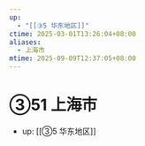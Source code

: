 ```yaml
---
up:
  - "[[③5 华东地区]]"
ctime: 2025-03-01T13:26:04+08:00
aliases:
  - 上海市
mtime: 2025-09-09T12:37:05+08:00
---
```


# ③51 上海市

- up: [[③5 华东地区]]
